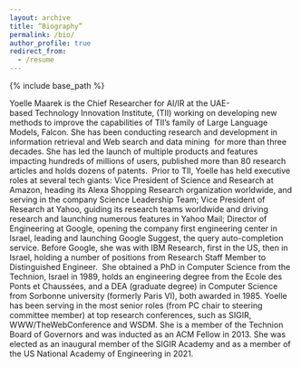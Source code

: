 ```yaml
---
layout: archive
title: “Biography”
permalink: /bio/
author_profile: true
redirect_from:
  - /resume
---
```


{% include base_path %}

Yoelle Maarek is the Chief Researcher for AI/IR at the UAE-based Technology Innovation Institute, (TII) working on developing new methods to improve the capabilities of TII’s family of Large Language Models, Falcon. She has been conducting research and development in information retrieval and Web search and data mining  for more than three decades. She has led the launch of multiple products and features impacting hundreds of millions of users, published more than 80 research articles and holds dozens of patents. 
Prior to TII, Yoelle has held executive roles at several tech giants: Vice President of Science and Research at Amazon, heading its Alexa Shopping Research organization worldwide, and serving in the company Science Leadership Team; Vice President of Research at Yahoo, guiding its research teams worldwide and driving research and launching numerous features in Yahoo Mail; Director of Engineering at Google, opening the company first engineering center in Israel, leading and launching Google Suggest, the query auto-completion service. Before Google, she was with IBM Research, first in the US, then in Israel, holding a number of positions from Research Staff Member to Distinguished Engineer. 
She obtained a PhD in Computer Science from the Technion, Israel in 1989, holds an engineering degree from the Ecole des Ponts et Chaussées, and a DEA (graduate degree) in Computer Science from Sorbonne university (formerly Paris VI), both awarded in 1985.
Yoelle has been serving in the most senior roles (from PC chair to steering committee member) at top research conferences, such as SIGIR, WWW/TheWebConference and WSDM. She is a member of the Technion Board of Governors and was inducted as an ACM Fellow in 2013. She was elected as an inaugural member of the SIGIR Academy and as a member of the US National Academy of Engineering in 2021.
		

